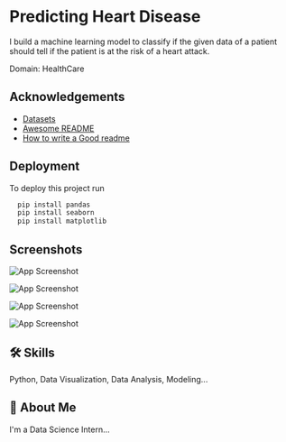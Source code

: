 
# Predicting Heart Disease

I
build a machine learning model to classify if the given data of a patient should tell
if the patient is at the risk of a heart attack.

Domain: HealthCare
## Acknowledgements

 - [Datasets](https://archive.ics.uci.edu/ml/datasets/Heart+Disease?spm=5176.100239.blogcont54260.8.TRNGoO)
 - [Awesome README](https://github.com/matiassingers/awesome-readme)
 - [How to write a Good readme](https://bulldogjob.com/news/449-how-to-write-a-good-readme-for-your-github-project)


## Deployment

To deploy this project run

```bash
  pip install pandas
  pip install seaborn
  pip install matplotlib

```


## Screenshots

![App Screenshot](https://github.com/prashas1/Predicting_Heart_Disease_Using_Machine_Learning/assets/164464896/3afe294d-fccc-4a8e-b5eb-4e6cf08c14c1)

![App Screenshot](https://github.com/prashas1/Predicting-Heart_Disease/assets/164464896/0e30ef49-b466-4722-8fd3-d0c7d0ec6d90)

![App Screenshot](https://github.com/prashas1/Predicting-Heart_Disease/assets/164464896/cf1832e8-bf25-4a86-83a1-dd5f57239036)

![App Screenshot](https://github.com/prashas1/Predicting-Heart_Disease/assets/164464896/9451e993-6a52-4a80-bccc-6c43b7851dad)


## 🛠 Skills
Python, Data Visualization, Data Analysis, Modeling...


## 🚀 About Me
I'm a Data Science Intern...

